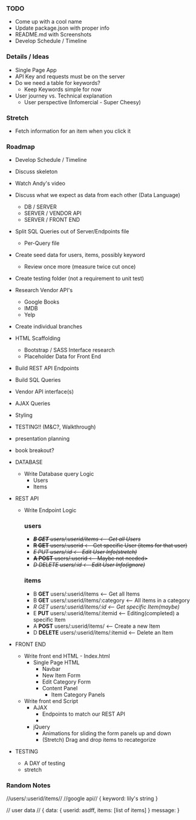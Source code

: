### TODO

* Come up with a cool name
* Update package.json with proper info
* README.md with Screenshots
* Develop Schedule / Timeline

### Details / Ideas

* Single Page App
* API Key and requests must be on the server
* Do we need a table for keywords?
  * Keep Keywords simple for now
* User journey vs. Technical explanation
  * User perspective (Infomercial - Super Cheesy)

### Stretch

* Fetch information for an item when you click it

### Roadmap

* Develop Schedule / Timeline
* Discuss skeleton
* Watch Andy's video
* Discuss what we expect as data from each other (Data Language)
  * DB / SERVER
  * SERVER / VENDOR API
  * SERVER / FRONT END
* Split SQL Queries out of Server/Endpoints file
  * Per-Query file
* Create seed data for users, items, possibly keyword
  * Review once more (measure twice cut once)
* Create testing folder (not a requirement to unit test)
* Research Vendor API's
  * Google Books
  * IMDB
  * Yelp
* Create individual branches

* HTML Scaffolding
  * Bootstrap / SASS Interface research
  * Placeholder Data for Front End
* Build REST API Endpoints
* Build SQL Queries

* Vendor API interface(s)
* AJAX Queries
* Styling

* TESTING!! (M&C?, Walkthrough)
* presentation planning
* book breakout?


* DATABASE
  * Write Database query Logic
    * Users
    * Items

* REST API

  * Write Endpoint Logic

    ### users
    * <s>***B GET** users/:userid/items               <-- Get all Users*</s>
    * <s>**R GET**  users/:userid                     <-- Get specific User (items for that user)</s>
    * <s>*E PUT     users/:id                         <-- Edit User Info(stretch)*</s>
    * <s>**A POST** users/:userid                     <-- Maybe not needed></s>
    * <s>*D DELETE  users/:id                         <-- Edit User Info(ignore)*</s>

    ### items

    * B **GET**     users/:userid/items               <-- Get all Items
    * B **GET**     users/:userid/items/:category     <-- All items in a category
    * *R GET        users/:userid/items/:id           <-- Get specific Item(maybe)*
    * E **PUT**     users/:userid/items/:itemid       <-- Editing(completed) a specific Item
    * A **POST**    users/:userid/items/              <-- Create a new Item
    * D **DELETE**  users/:userid/items/:itemid       <-- Delete an Item

* FRONT END
  * Write front end HTML - Index.html
    * Single Page HTML
      * Navbar
      * New Item Form
      * Edit Category Form
      * Content Panel
        * Item Category Panels
  * Write front end Script 
    * AJAX
      * Endpoints to match our REST API
      * 
    * jQuery
      * Animations for sliding the form panels up and down
      * (Stretch) Drag and drop items to recategorize

* TESTING
  * A DAY of testing 
  * stretch


### Random Notes

//users/:userid/items//
//google api//
{
  keyword: lily's string
}

// user data //
{
  data: {
    userid: asdff,
    items: [list of items]
  }
  message:
}

